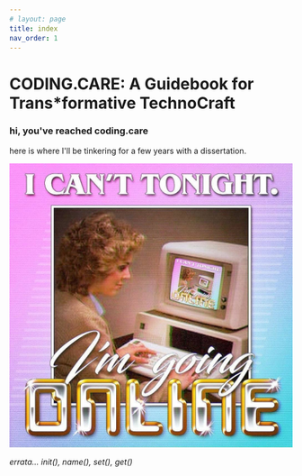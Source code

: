 ```yaml
---
# layout: page
title: index
nav_order: 1 
---
```


# CODING.CARE: A Guidebook for Trans*formative TechnoCraft

### hi, you've reached coding.care
here is where I'll be tinkering for a few years with a dissertation.

!["I can't tonight, I'm going online"](assets/img/goingonline.jpg)

*errata... init(), name(), set(), get()*

